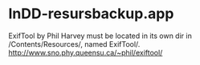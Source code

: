# InDD-resursbackup.app
ExifTool by Phil Harvey must be located in its own dir in /Contents/Resources/, named ExifTool/.
http://www.sno.phy.queensu.ca/~phil/exiftool/
